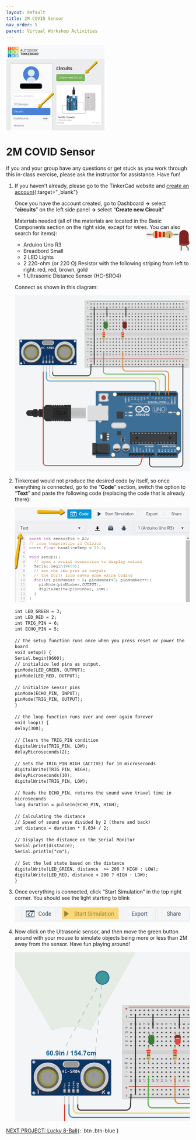 ```yaml
---
layout: default
title: 2M COVID Sensor
nav_order: 5
parent: Virtual Workshop Activities
---
```

<img src="..\images\virtual_workshops\2M_covid_sensor\tinkercad_account.png" alt="tinkercad account" style="width:270px;">

# 2M COVID Sensor

If you and your group have any questions or get stuck as you work through this in-class exercise, please ask the instructor for assistance.  Have fun!

1.  If you haven’t already, please go to the TinkerCad website and [create an account](https://www.tinkercad.com/){:target="_blank"}

    Once you have the account created, go to Dashboard **->** select “**circuits**” on the left side panel **->** select “**Create new Circuit**”

    Materials needed (all of the materials are located in the Basic Components section on the right side, except for wires. You can also search for items):
    <img src="..\images\virtual_workshops\hello_world\led_cartoon.png" alt="led" style="float:right;width:30px;">
    <img src="..\images\virtual_workshops\hello_world\resistor_cartoon.png" alt="resistor" style="float:right;width:90px;">
    - Arduino Uno R3
    - Breadbord Small
    - 2 LED Lights
    - 2 220-ohm (or 220 &Omega;) Resistor with the following striping from left to right: red, red, brown, gold
    - 1 Ultrasonic Distance Sensor (HC-SRO4)
    
    Connect as shown in this diagram:

    <img src="..\images\virtual_workshops\2M_covid_sensor\breadboard_schematic.png" alt="breadboard" style="width:480px;">

2.  Tinkercad would not produce the desired code by itself, so once everything is connected, go to the “**Code**” section, switch the option to “**Text**” and paste the following code (replacing the code that is already there):

    <img src="..\images\virtual_workshops\2M_covid_sensor\code.png" alt="code" style="width:480px;">

    ```
    int LED_GREEN = 3;
    int LED_RED = 2;
    int TRIG_PIN = 6;
    int ECHO_PIN = 5;

    // the setup function runs once when you press reset or power the board
    void setup() {
    Serial.begin(9600);
    // initialize led pins as output.
    pinMode(LED_GREEN, OUTPUT);
    pinMode(LED_RED, OUTPUT);

    // initialize sensor pins
    pinMode(ECHO_PIN, INPUT);
    pinMode(TRIG_PIN, OUTPUT);
    }

    // the loop function runs over and over again forever
    void loop() {
    delay(300);

    // Clears the TRIG_PIN condition
    digitalWrite(TRIG_PIN, LOW);
    delayMicroseconds(2);

    // Sets the TRIG_PIN HIGH (ACTIVE) for 10 microseconds
    digitalWrite(TRIG_PIN, HIGH);
    delayMicroseconds(10);
    digitalWrite(TRIG_PIN, LOW);

    // Reads the ECHO_PIN, returns the sound wave travel time in microseconds
    long duration = pulseIn(ECHO_PIN, HIGH);

    // Calculating the distance
    // Speed of sound wave divided by 2 (there and back)
    int distance = duration * 0.034 / 2; 

    // Displays the distance on the Serial Monitor
    Serial.print(distance);
    Serial.println("cm");

    // Set the led state based on the distance
    digitalWrite(LED_GREEN, distance  >= 200 ? HIGH : LOW);
    digitalWrite(LED_RED, distance < 200 ? HIGH : LOW);
    }
    ```

3.  Once everything is connected, click “Start Simulation” in the top right corner. You should see the light starting to blink

    <img src="..\images\virtual_workshops\2M_covid_sensor\simulation.png" alt="simulation" style="width:480px;">

4.  Now click on the Ultrasonic sensor, and then move the green button around with your mouse to simulate objects being more or less than 2M away from the sensor. Have fun playing around!

    <img src="..\images\virtual_workshops\2M_covid_sensor\breadboard_in_action.png" alt="breadboard demonstration" style="width:480px;">

[NEXT PROJECT: Lucky 8-Ball](lucky_8-ball.html){: .btn .btn-blue }

